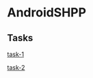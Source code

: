 # AndroidSHPP

## Tasks
[task-1](https://github.com/Ilesha23/AndroidSHPP/tree/task1)

[task-2](https://github.com/Ilesha23/AndroidSHPP/tree/task2)
